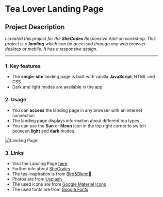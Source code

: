 # Tea Lover Landing Page

## Project Description

*I created this project for the **SheCodes** Responsive Add-on workshop. This project is a **landing** which can be accessed through any web browser: desktop or mobile. It has a responsive design.*

---

### 1. Key features

- The **single-site** landing page is built with vanilla **JavaScript**, HTML and CSS
- Dark and light modes are available in the app

### 2. Usage

- You can **access** the landing page in any browser with an internet connection
- The landing page displays informaiton about different tea types.
- You can use the **Sun** or **Moon** icon in the top right corner to switch between **light** and **dark** modes.

![Landing Page](/src/Screenshot.jpg)

### 3. Links

- Visit the Landing Page [here](https://papaya-salamander-497ddc.netlify.app/)
- Further info about [SheCodes](https://www.shecodes.io/)
- The tea-inspiration is from [Bird&Blend💙](https://www.birdandblendtea.com/)
- Photos are from [Usplash](https://unsplash.com/)
- The used icons are from [Google Material Icons](https://developers.google.com/fonts/docs/material_icons)
- The used fonts are from [Google Fonts](https://fonts.google.com/)
